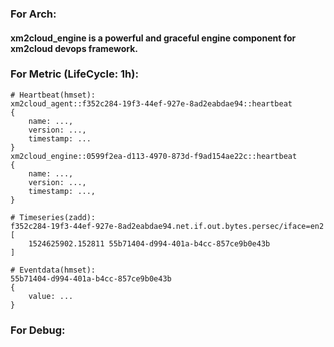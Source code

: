 ### For Arch:
#### xm2cloud_engine is a powerful and graceful engine component for xm2cloud devops framework.

### For Metric (LifeCycle: 1h):

```
# Heartbeat(hmset):
xm2cloud_agent::f352c284-19f3-44ef-927e-8ad2eabdae94::heartbeat
{
    name: ...,
    version: ...,
    timestamp: ...
}
xm2cloud_engine::0599f2ea-d113-4970-873d-f9ad154ae22c::heartbeat
{
    name: ...,
    version: ...,
    timestamp: ...,
}

# Timeseries(zadd):
f352c284-19f3-44ef-927e-8ad2eabdae94.net.if.out.bytes.persec/iface=en2 
[
    1524625902.152811 55b71404-d994-401a-b4cc-857ce9b0e43b
]

# Eventdata(hmset):
55b71404-d994-401a-b4cc-857ce9b0e43b
{
    value: ...
}

```

### For Debug:

```
```
